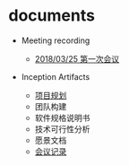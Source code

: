 # documents

- Meeting recording
  - [2018/03/25 第一次会议](docs/meeting-recordings/Meeting-rec-20180325.md)



- Inception Artifacts

  - [项目规划](docs/About.md)
  - 团队构建
  - 软件规格说明书
  - 技术可行性分析
  - 愿景文档
  - [会议记录](docs/Meeting-recording/Meeting-rec-20180325.md)

  ​

